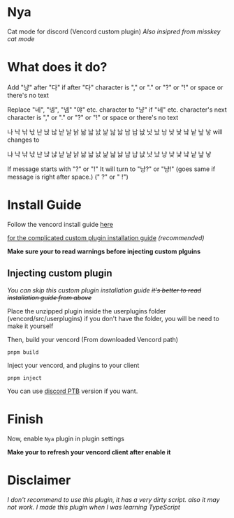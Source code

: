 # Nya
Cat mode for discord
(Vencord custom plugin)
*Also insipred from misskey cat mode*

# What does it do?
Add "냥" after "다" if after "다" character is "," or "." or "?" or "!" or space or there's no text

Replace "네", "넹", "넴" "야" etc. character to "냥" if "네" etc. character's next character is "," or "." or "?" or "!" or space or there's no text

나 낙 낚 낛 난 낝 낞 낟 날 낡 낢 낣 낤 낥 낦 낧 남 납 낪 낫 났 낭 낮 낯 낰 낱 낲 낳 will changes to

냐 냑 냒 냓 냔 냕 냖 냗 냘 냙 냚 냛 냜 냝 냞 냟 냠 냡 냢 냣 냤 냥 냦 냧 냨 냩 냪 냫

If message starts with "?" or "!"
It will turn to "냥?" or "냥!"
(goes same if message is right after space.) (" ?" or " !")

# Install Guide
Follow the vencord install guide [here](https://docs.vencord.dev/installing/)

[for the complicated custom plugin installation guide](https://docs.vencord.dev/installing/custom-plugins/#_top) *(recommended)*

**Make sure your to read warnings before injecting custom plguins**

## Injecting custom plugin

*You can skip this custom plugin installation guide ~~it's better to read installation guide from above~~*

Place the unzipped plugin inside the userplugins folder (vencord/src/userplugins) if you don't have the folder, you will be need to make it yourself

Then, build your vencord (From downloaded Vencord path)

```shell
pnpm build
```

Inject your vencord, and plugins to your client

```shell
pnpm inject
```

You can use [discord PTB](https://discord.com/api/download/ptb?platform=win) version if you want.

# Finish

Now, enable `Nya` plugin in plugin settings

**Make your to refresh your vencord client after enable it**

# Disclaimer

*I don't recommend to use this plugin, it has a very dirty script. also it may not work. I made this plugin when I was learning TypeScript*
